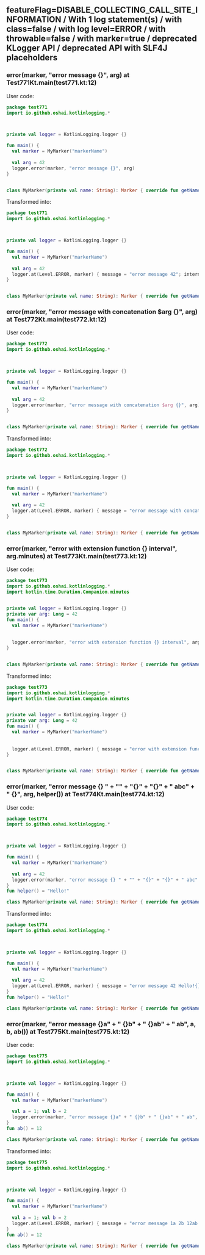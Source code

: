 ## featureFlag=DISABLE_COLLECTING_CALL_SITE_INFORMATION / With 1 log statement(s) / with class=false / with log level=ERROR / with throwable=false / with marker=true / deprecated KLogger API / deprecated API with SLF4J placeholders



###  error(marker, "error message {}", arg) at Test771Kt.main(test771.kt:12)

User code:
```kotlin
package test771
import io.github.oshai.kotlinlogging.*



private val logger = KotlinLogging.logger {}

fun main() {
  val marker = MyMarker("markerName")
  
  val arg = 42
  logger.error(marker, "error message {}", arg)
}


class MyMarker(private val name: String): Marker { override fun getName() = name }

```
  
Transformed into:
```kotlin
package test771
import io.github.oshai.kotlinlogging.*



private val logger = KotlinLogging.logger {}

fun main() {
  val marker = MyMarker("markerName")
  
  val arg = 42
  logger.at(Level.ERROR, marker) { message = "error message 42"; internalCompilerData = KLoggingEventBuilder.InternalCompilerData(messageTemplate = ""error message {}"")
}


class MyMarker(private val name: String): Marker { override fun getName() = name }

```

###  error(marker, "error message with concatenation $arg {}", arg) at Test772Kt.main(test772.kt:12)

User code:
```kotlin
package test772
import io.github.oshai.kotlinlogging.*



private val logger = KotlinLogging.logger {}

fun main() {
  val marker = MyMarker("markerName")
  
  val arg = 42
  logger.error(marker, "error message with concatenation $arg {}", arg)
}


class MyMarker(private val name: String): Marker { override fun getName() = name }

```
  
Transformed into:
```kotlin
package test772
import io.github.oshai.kotlinlogging.*



private val logger = KotlinLogging.logger {}

fun main() {
  val marker = MyMarker("markerName")
  
  val arg = 42
  logger.at(Level.ERROR, marker) { message = "error message with concatenation 42 42"; internalCompilerData = KLoggingEventBuilder.InternalCompilerData(messageTemplate = ""error message with concatenation $arg {}"")
}


class MyMarker(private val name: String): Marker { override fun getName() = name }

```

###  error(marker, "error with extension function {} interval", arg.minutes) at Test773Kt.main(test773.kt:12)

User code:
```kotlin
package test773
import io.github.oshai.kotlinlogging.*
import kotlin.time.Duration.Companion.minutes


private val logger = KotlinLogging.logger {}
private var arg: Long = 42
fun main() {
  val marker = MyMarker("markerName")
  
  
  logger.error(marker, "error with extension function {} interval", arg.minutes)
}


class MyMarker(private val name: String): Marker { override fun getName() = name }

```
  
Transformed into:
```kotlin
package test773
import io.github.oshai.kotlinlogging.*
import kotlin.time.Duration.Companion.minutes


private val logger = KotlinLogging.logger {}
private var arg: Long = 42
fun main() {
  val marker = MyMarker("markerName")
  
  
  logger.at(Level.ERROR, marker) { message = "error with extension function 42m interval"; internalCompilerData = KLoggingEventBuilder.InternalCompilerData(messageTemplate = ""error with extension function {} interval"")
}


class MyMarker(private val name: String): Marker { override fun getName() = name }

```

###  error(marker, "error message {} " + "" + "{}" + "{}" + " abc" + " {}", arg, helper()) at Test774Kt.main(test774.kt:12)

User code:
```kotlin
package test774
import io.github.oshai.kotlinlogging.*



private val logger = KotlinLogging.logger {}

fun main() {
  val marker = MyMarker("markerName")
  
  val arg = 42
  logger.error(marker, "error message {} " + "" + "{}" + "{}" + " abc" + " {}", arg, helper())
}
fun helper() = "Hello!"

class MyMarker(private val name: String): Marker { override fun getName() = name }

```
  
Transformed into:
```kotlin
package test774
import io.github.oshai.kotlinlogging.*



private val logger = KotlinLogging.logger {}

fun main() {
  val marker = MyMarker("markerName")
  
  val arg = 42
  logger.at(Level.ERROR, marker) { message = "error message 42 Hello!{} abc {}"; internalCompilerData = KLoggingEventBuilder.InternalCompilerData(messageTemplate = ""error message {} " + "" + "{}" + "{}" + " abc" + " {}"")
}
fun helper() = "Hello!"

class MyMarker(private val name: String): Marker { override fun getName() = name }

```

###  error(marker, "error message {}a" + " {}b" + " {}ab" + " ab", a, b, ab()) at Test775Kt.main(test775.kt:12)

User code:
```kotlin
package test775
import io.github.oshai.kotlinlogging.*



private val logger = KotlinLogging.logger {}

fun main() {
  val marker = MyMarker("markerName")
  
  val a = 1; val b = 2
  logger.error(marker, "error message {}a" + " {}b" + " {}ab" + " ab", a, b, ab())
}
fun ab() = 12

class MyMarker(private val name: String): Marker { override fun getName() = name }

```
  
Transformed into:
```kotlin
package test775
import io.github.oshai.kotlinlogging.*



private val logger = KotlinLogging.logger {}

fun main() {
  val marker = MyMarker("markerName")
  
  val a = 1; val b = 2
  logger.at(Level.ERROR, marker) { message = "error message 1a 2b 12ab ab"; internalCompilerData = KLoggingEventBuilder.InternalCompilerData(messageTemplate = ""error message {}a" + " {}b" + " {}ab" + " ab"")
}
fun ab() = 12

class MyMarker(private val name: String): Marker { override fun getName() = name }

```
